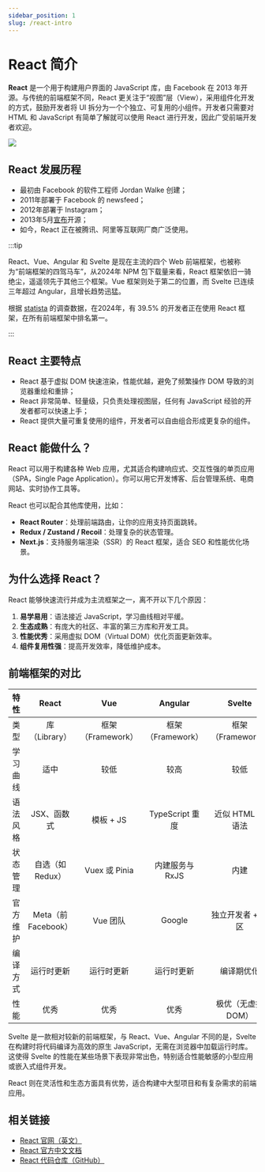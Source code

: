 ```yaml
---
sidebar_position: 1
slug: /react-intro
---
```


# React 简介

**React** 是一个用于构建用户界面的 JavaScript 库，由 Facebook 在 2013 年开源。与传统的前端框架不同，React 更关注于“视图”层（View），采用组件化开发的方式，鼓励开发者将 UI 拆分为一个个独立、可复用的小组件。开发者只需要对 HTML 和 JavaScript 有简单了解就可以使用 React 进行开发，因此广受前端开发者欢迎。

![](https://static.getiot.tech/img/subjects/React-logo_128px.png#center-100)



## React 发展历程

- 最初由 Facebook 的软件工程师 Jordan Walke 创建；
- 2011年部署于 Facebook 的 newsfeed；
- 2012年部署于 Instagram；
- 2013年5月[宣布](https://reactjs.org/blog/2013/06/05/why-react.html)开源；
- 如今，React 正在被腾讯、阿里等互联网厂商广泛使用。

:::tip

React、Vue、Angular 和 Svelte 是现在主流的四个 Web 前端框架，也被称为“前端框架的四驾马车”，从2024年 NPM 包下载量来看，React 框架依旧一骑绝尘，遥遥领先于其他三个框架。Vue 框架则处于第二的位置，而 Svelte 已连续三年超过 Angular，且增长趋势迅猛。

根据 [statista](https://www.statista.com/statistics/1124699/worldwide-developer-survey-most-used-frameworks-web/) 的调查数据，在2024年，有 39.5% 的开发者正在使用 React 框架，在所有前端框架中排名第一。

:::



## React 主要特点

- React 基于虚拟 DOM 快速渲染，性能优越，避免了频繁操作 DOM 导致的浏览器重绘和重排；
- React 非常简单、轻量级，只负责处理视图层，任何有 JavaScript 经验的开发者都可以快速上手；
- React 提供大量可重复使用的组件，开发者可以自由组合形成更复杂的组件。



## React 能做什么？

React 可以用于构建各种 Web 应用，尤其适合构建响应式、交互性强的单页应用（SPA，Single Page Application）。你可以用它开发博客、后台管理系统、电商网站、实时协作工具等。

React 也可以配合其他库使用，比如：

- **React Router**：处理前端路由，让你的应用支持页面跳转。
- **Redux / Zustand / Recoil**：处理复杂的状态管理。
- **Next.js**：支持服务端渲染（SSR）的 React 框架，适合 SEO 和性能优化场景。



## 为什么选择 React？

React 能够快速流行并成为主流框架之一，离不开以下几个原因：

1. **易学易用**：语法接近 JavaScript，学习曲线相对平缓。
2. **生态成熟**：有庞大的社区、丰富的第三方库和开发工具。
3. **性能优秀**：采用虚拟 DOM（Virtual DOM）优化页面更新效率。
4. **组件复用性强**：提高开发效率，降低维护成本。



## 前端框架的对比

|   特性   |        React        |        Vue        |      Angular      |       Svelte       |
| :------: | :-----------------: | :---------------: | :---------------: | :----------------: |
|   类型   |    库（Library）    | 框架（Framework） | 框架（Framework） | 框架（Framework）  |
| 学习曲线 |        适中         |       较低        |       较高        |        较低        |
| 语法风格 |     JSX、函数式     |     模板 + JS     |  TypeScript 重度  |  近似 HTML 的语法  |
| 状态管理 |  自选（如 Redux）   |   Vuex 或 Pinia   |  内建服务与 RxJS  |        内建        |
| 官方维护 | Meta（前 Facebook） |     Vue 团队      |      Google       | 独立开发者 + 社区  |
| 编译方式 |     运行时更新      |    运行时更新     |    运行时更新     |     编译期优化     |
|   性能   |        优秀         |       优秀        |       优秀        | 极优（无虚拟 DOM） |

Svelte 是一款相对较新的前端框架，与 React、Vue、Angular 不同的是，Svelte 在构建时将代码编译为高效的原生 JavaScript，无需在浏览器中加载运行时库。这使得 Svelte 的性能在某些场景下表现非常出色，特别适合性能敏感的小型应用或嵌入式组件开发。

React 则在灵活性和生态方面具有优势，适合构建中大型项目和有复杂需求的前端应用。



## 相关链接

- [React 官网（英文）](https://react.dev)
- [React 官方中文文档](https://zh-hans.reactjs.org)
- [React 代码仓库（GitHub）](https://github.com/facebook/react)


